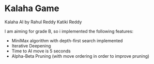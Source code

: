 # Kalaha Game 

Kalaha AI by Rahul Reddy Katiki Reddy

I am aiming for grade B, so i implemented the following features:

* MiniMax algorithm with depth-first search implemented
* Iterative Deepening
* Time to AI move is 5 seconds
* Alpha-Beta Pruning (with move ordering in order to improve pruning)
